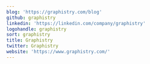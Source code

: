 ```yaml
---
blog: 'https://graphistry.com/blog'
github: graphistry
linkedin: 'https://linkedin.com/company/graphistry'
logohandle: graphistry
sort: graphistry
title: Graphistry
twitter: Graphistry
website: 'https://www.graphistry.com/'
---
```

